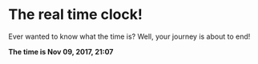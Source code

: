 # The real time clock!

Ever wanted to know what the time is? Well, your journey is about to end!

**The time is Nov 09, 2017, 21:07**